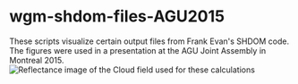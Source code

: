# wgm-shdom-files-AGU2015
These scripts visualize certain output files from Frank Evan's SHDOM code.  The figures were used in a presentation at the AGU Joint Assembly in Montreal 2015.
![Reflectance image of the Cloud field used for these calculations](./data-adjiont2/les0822ng15t13_aer008_w0.646aidir01.png)
